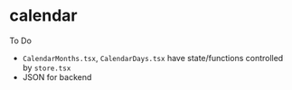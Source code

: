 # calendar

To Do
- ```CalendarMonths.tsx```, ```CalendarDays.tsx``` have state/functions controlled by ```store.tsx```
- JSON for backend
